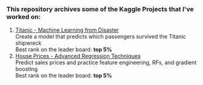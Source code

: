 ### This repository archives some of the Kaggle Projects that I've worked on:

1. [Titanic - Machine Learning from Disaster](https://www.kaggle.com/competitions/titanic)\
  Create a model that predicts which passengers survived the Titanic shipwreck\
  Best rank on the leader board: **top 5%** 
2. [House Prices - Advanced Regression Techniques](https://www.kaggle.com/competitions/house-prices-advanced-regression-techniques)\
  Predict sales prices and practice feature engineering, RFs, and gradient boosting\
  Best rank on the leader board: **top 5%**
